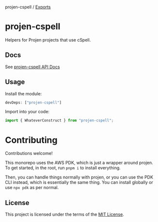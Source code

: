 projen-cspell / [Exports](modules.md)

# projen-cspell

Helpers for Projen projects that use cSpell.

## Docs

See [projen-cspell API Docs](docs/modules.md)

## Usage

Install the module:

```typescript
devDeps: ["projen-cspell"]
```

Import into your code:

```typescript
import { WhateverConstruct } from "projen-cspell";
```

# Contributing

Contributions welcome!

This monorepo uses the AWS PDK, which is just a wrapper around projen. To get started, in the root, run `pnpm i` to install everything.

Then, you can handle things normally with projen, or you can use the PDK CLI instead, which is essentially the same thing. You can install globally or use `npx pdk` as per normal.

## License

This project is licensed under the terms of the [MIT License](LICENSE.md).
